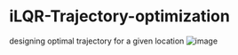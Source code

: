 # iLQR-Trajectory-optimization
designing optimal trajectory for a given location
![image](https://user-images.githubusercontent.com/46398827/201036517-62085e74-e0e7-44de-a35c-6feba354fcd9.png)
